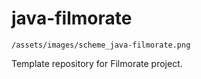 # java-filmorate
	/assets/images/scheme_java-filmorate.png
Template repository for Filmorate project.
